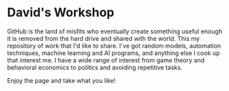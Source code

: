 # David's Workshop

GitHub is the land of misfits who eventually create something useful enough it is removed from the hard drive and shared with the world. This my repository of work that I'd like to share. I've got random models, automation techniques, machine learning and AI programs, and anything else I cook up that interest me. I have a wide range of interest from game theory and behavioral economics to politics and avoiding repetitive tasks. 

Enjoy the page and take what you like!
